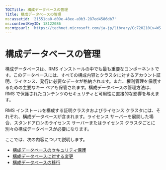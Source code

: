 ```yaml
---
TOCTitle: 構成データベースの管理
Title: 構成データベースの管理
ms:assetid: '21551ca0-d09e-48ee-a9b3-287ed4586db7'
ms:contentKeyID: 18122086
ms:mtpsurl: 'https://technet.microsoft.com/ja-jp/library/Cc720210(v=WS.10)'
---
```


構成データベースの管理
======================

構成データベースは、RMS インストールの中でも最も重要なコンポーネントです。このデータベースには、すべての構成内容とクラスタに対するアカウント証明、ライセンス、発行に必要なデータが格納されます。また、権利管理を保護するための主要なキー ペアも保管されます。構成データベースの管理方法は、RMS で保護されたコンテンツのセキュリティと可用性に直接的な影響を与えます。

RMS インストールを構成する証明クラスタおよびライセンス クラスタには、それぞれ、構成データベースが含まれます。ライセンス サーバーを展開した場合、スタンドアロンのライセンス サーバーまたはライセンス クラスタごとに別々の構成データベースが必要になります。

ここでは、次の内容について説明します。

-   [構成データベースのセキュリティ保護](https://technet.microsoft.com/e023b96f-81d0-45fb-8cc5-becaf6d47ae1)
-   [構成データベースに対する変更](https://technet.microsoft.com/6a7bec73-09e4-4060-b551-5990836df4bc)
-   [構成データベースの移行](https://technet.microsoft.com/980e3e94-7d28-40dd-ad01-d34eb3c8d8e6)
